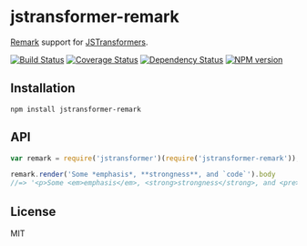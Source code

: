 # jstransformer-remark

[Remark](http://npm.im/remark) support for [JSTransformers](http://github.com/jstransformers).

[![Build Status](https://img.shields.io/travis/jstransformers/jstransformer-remark/master.svg)](https://travis-ci.org/jstransformers/jstransformer-remark)
[![Coverage Status](https://img.shields.io/codecov/c/github/jstransformers/jstransformer-remark/master.svg)](https://codecov.io/gh/jstransformers/jstransformer-remark)
[![Dependency Status](https://img.shields.io/david/jstransformers/jstransformer-remark/master.svg)](http://david-dm.org/jstransformers/jstransformer-remark)
[![NPM version](https://img.shields.io/npm/v/jstransformer-remark.svg)](https://www.npmjs.org/package/jstransformer-remark)

## Installation

    npm install jstransformer-remark

## API

```js
var remark = require('jstransformer')(require('jstransformer-remark'));

remark.render('Some *emphasis*, **strongness**, and `code`').body
//=> '<p>Some <em>emphasis</em>, <strong>strongness</strong>, and <pre>code</pre></p>'
```

## License

MIT
